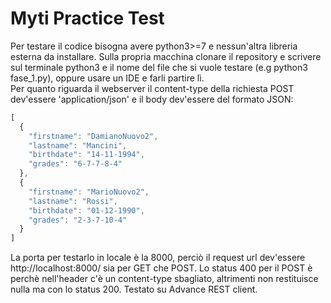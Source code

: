 # Myti Practice Test


Per testare il codice bisogna avere python3>=7 e nessun'altra libreria esterna da installare. Sulla propria macchina clonare il repository e scrivere sul terminale 
python3 e il nome del file che si vuole testare (e.g python3 fase_1.py), oppure usare un IDE e farli partire lì.<br>
Per quanto riguarda il webserver il content-type della richiesta POST dev'essere 'application/json' e il body dev'essere del formato JSON:
```javascript
[
  {
    "firstname": "DamianoNuovo2",
    "lastname": "Mancini",
    "birthdate": "14-11-1994",
    "grades": "6-7-7-8-4"
  },
  {
    "firstname": "MarioNuovo2",
    "lastname": "Rossi",
    "birthdate": "01-12-1990",
    "grades": "2-3-7-10-4"
  }
]
```
La porta per testarlo in locale è la 8000, perciò il request url dev'essere http://localhost:8000/ sia per GET che POST.
Lo status 400 per il POST è perchè nell'header c'è un content-type sbagliato, altrimenti non restituisce nulla ma con lo status 200. 
Testato su Advance REST client.

